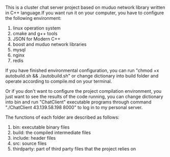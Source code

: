 This is a cluster chat server project based on muduo network library written in C++ language.If you want run it on your computer, you have to configure the following environment: 
1. linux operation system
2. cmake and g++ tools
3. JSON for Modern C++
4. boost and muduo network libraries
5. mysql
6. nginx
7. redis

If you have finished environmental configuration, you can run "chmod +x autobuild.sh && ./autobuild.sh" or change dictionary into build folder and operate according to compile.md on your terminal.

Or if you don't want to configure the project compilation environment, you just want to see the results of the code running, you can change dictionary into bin and run
"ChatClient" executable programs through command "./ChatClient 43.139.58.198 8000" to log in to my personal server.

The functions of each folder are described as follows:
1. bin: executable binary files
2. build: the compiled intermediate files
3. include: header files
4. src: source files
5. thirdparty: part of third party files that the project relies on
